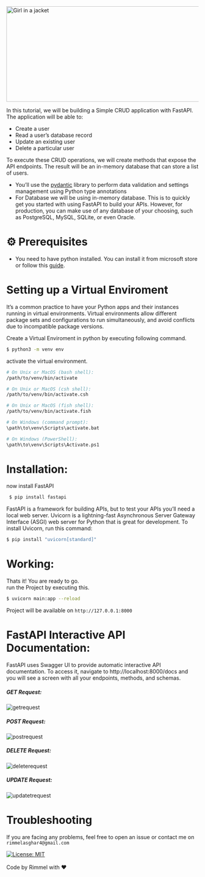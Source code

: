 <img src="https://github.com/rimmelasghar/Tutorial-FastAPI/blob/master/imgs/fast.jpg" alt="Girl in a jacket" width="1000" height="250">

In this tutorial, we will be building a Simple CRUD application with FastAPI. The application will be able to:

- Create a user
- Read a user’s database record
- Update an existing user
- Delete a particular user
 
To execute these CRUD operations, we will create methods that expose the API endpoints. The result will be an in-memory database that can store a list of users.

- You’ll use the [pydantic](https://docs.pydantic.dev/) library to perform data validation and settings management using Python type annotations
- For Database we will be using in-memory database. This is to quickly get you started with using FastAPI to build your APIs. However, for production, you can make use of any database of your choosing, such as PostgreSQL, MySQL, SQLite, or even Oracle.


# ⚙️ Prerequisites

- You need to have python installed. You can install it from microsoft store or follow this [guide](https://www.geeksforgeeks.org/how-to-install-python-on-windows/).

# Setting up a Virtual Enviroment

It’s a common practice to have your Python apps and their instances running in virtual environments. Virtual environments allow different package sets and configurations to run simultaneously, and avoid conflicts due to incompatible package versions. 

Create a Virtual Enviroment in python by executing following command.
```bash
$ python3 -m venv env
```
activate the virtual environment.
```bash
# On Unix or MacOS (bash shell): 
/path/to/venv/bin/activate

# On Unix or MacOS (csh shell):
/path/to/venv/bin/activate.csh

# On Unix or MacOS (fish shell):
/path/to/venv/bin/activate.fish

# On Windows (command prompt):
\path\to\venv\Scripts\activate.bat

# On Windows (PowerShell):
\path\to\venv\Scripts\Activate.ps1
```

# Installation:
now install FastAPI
```bash
 $ pip install fastapi
```
FastAPI is a framework for building APIs, but to test your APIs you’ll need a local web server. Uvicorn is a lightning-fast Asynchronous Server Gateway Interface (ASGI) web server for Python that is great for development. 
To install Uvicorn, run this command:

```bash
$ pip install "uvicorn[standard]"
```

# Working:
Thats it! You are ready to go. </br>
run the Project by executing this.
```bash
$ uvicorn main:app --reload
```

Project will be available on
``http://127.0.0.1:8000``

# FastAPI Interactive API Documentation:
FastAPI uses Swagger UI to provide automatic interactive API documentation. To access it, navigate to http://localhost:8000/docs and you will see a screen with all your endpoints, methods, and schemas.
##### GET Request:
![getrequest](imgs/get.PNG)
##### POST Request:
![postrequest](imgs/post.PNG)
##### DELETE Request:
![deleterequest](imgs/delete.PNG)
##### UPDATE Request:
![updatetrequest](imgs/update.PNG)

# Troubleshooting
If you are facing any problems, feel free to open an issue or contact me on `rimmelasghar4@gmail.com` 


[![License: MIT](https://img.shields.io/badge/License-MIT-purple.svg)](https://opensource.org/licenses/MIT)
<br>
<br>
Code by Rimmel with ❤
